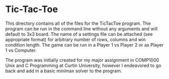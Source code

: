 # Tic-Tac-Toe 

This directory contains all of the files for the TicTacToe program. The program can
be run in the command line without any arguments and will default to 3x3 board. 
The name of a settings file can be attached (see appropriate format) for arbitrary
number of rows, columns and win condition length. The game can be run in a Player 1
vs Player 2 or as Player 1 vs Computer.

The program was initially created for my major assignment in COMP1000 Unix and C
Programming at Curtin University, however I endeavored to go back and add in a
basic minimax solver to the program.
